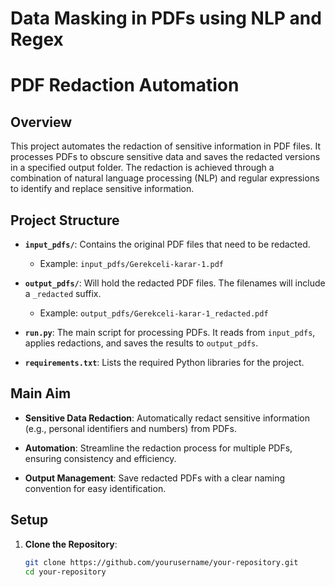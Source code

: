 # Data Masking in PDFs using NLP and Regex
# PDF Redaction Automation

## Overview

This project automates the redaction of sensitive information in PDF files. It processes PDFs to obscure sensitive data and saves the redacted versions in a specified output folder. The redaction is achieved through a combination of natural language processing (NLP) and regular expressions to identify and replace sensitive information.

## Project Structure

- **`input_pdfs/`**: Contains the original PDF files that need to be redacted.
  - Example: `input_pdfs/Gerekceli-karar-1.pdf`
  
- **`output_pdfs/`**: Will hold the redacted PDF files. The filenames will include a `_redacted` suffix.
  - Example: `output_pdfs/Gerekceli-karar-1_redacted.pdf`
  
- **`run.py`**: The main script for processing PDFs. It reads from `input_pdfs`, applies redactions, and saves the results to `output_pdfs`.
  
- **`requirements.txt`**: Lists the required Python libraries for the project.

## Main Aim

- **Sensitive Data Redaction**: Automatically redact sensitive information (e.g., personal identifiers and numbers) from PDFs.
  
- **Automation**: Streamline the redaction process for multiple PDFs, ensuring consistency and efficiency.
  
- **Output Management**: Save redacted PDFs with a clear naming convention for easy identification.

## Setup

1. **Clone the Repository**:
   ```bash
   git clone https://github.com/yourusername/your-repository.git
   cd your-repository

